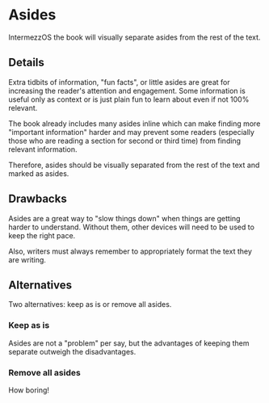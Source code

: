 # Asides

IntermezzOS the book will visually separate asides from the rest of the text.

## Details

Extra tidbits of information, "fun facts", or little asides are great for increasing
the reader's attention and engagement. Some information is useful only as context or
is just plain fun to learn about even if not 100% relevant.

The book already includes many asides inline which can make finding more "important
information" harder and may prevent some readers (especially those who are
reading a section for second or third time) from finding relevant information.

Therefore, asides should be visually separated from the rest of the text and
marked as asides.

## Drawbacks

Asides are a great way to "slow things down" when things are getting harder to
understand. Without them, other devices will need to be used to keep the right pace.

Also, writers must always remember to appropriately format the text they are
writing.

## Alternatives

Two alternatives: keep as is or remove all asides.

### Keep as is

Asides are not a "problem" per say, but the advantages of keeping them separate
outweigh the disadvantages.

### Remove all asides

How boring!
